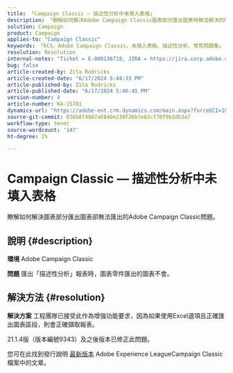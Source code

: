 ```yaml
---
title: 「Campaign Classic — 描述性分析中未填入表格」
description: 「瞭解如何解決Adobe Campaign Classic圖表部分匯出圖表時無法解決的問題。」
solution: Campaign
product: Campaign
applies-to: "Campaign Classic"
keywords: 「KCS、Adobe Campaign Classic、未填入表格、描述性分析、常見問題集」
resolution: Resolution
internal-notes: "Ticket = E-000136718, JIRA = https://jira.corp.adobe.com/browse/NEO-24963"
bug: false
article-created-by: Zita Rodricks
article-created-date: "6/17/2024 5:44:33 PM"
article-published-by: Zita Rodricks
article-published-date: "6/17/2024 5:46:45 PM"
version-number: 4
article-number: KA-15781
dynamics-url: "https://adobe-ent.crm.dynamics.com/main.aspx?forceUCI=1&pagetype=entityrecord&etn=knowledgearticle&id=c0baa040-d12c-ef11-840a-002248084fbb"
source-git-commit: 036b8f4887a6840e238f26b7e82cf70f9b2db3a7
workflow-type: tm+mt
source-wordcount: '147'
ht-degree: 2%

---
```


# Campaign Classic — 描述性分析中未填入表格


瞭解如何解決圖表部分匯出圖表卻無法匯出的Adobe Campaign Classic問題。

## 說明 {#description}


<b>環境</b>
Adobe Campaign Classic

<b>問題</b>
匯出「描述性分析」報表時，圖表零件匯出的圖表不會。


## 解決方法 {#resolution}


<b>解決方案</b>
工程團隊已接受此作為增強功能要求，因為如果使用Excel選項且正確匯出圖表區段，則會正確擷取報表。

21.1.4版（版本編號9343）及之後版本已修正此問題。

您可在此找到發行說明 [最新版本](https://experienceleague.adobe.com/docs/campaign-classic/using/release-notes/latest-release.html?lang=zh-Hant) Adobe Experience LeagueCampaign Classic檔案中的文章。
